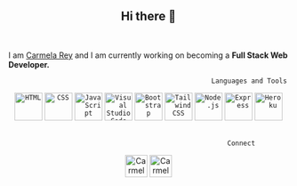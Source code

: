 
<h2 align="center"> Hi there 👋</h2>
		   <br>


I am [Carmela Rey](https://github.com/Cdrcar/Portfolio-CarmelaRey) and I am currently working on becoming a **Full Stack Web Developer.**


	                                                   Languages and Tools
		 

		   
<div align="center">
	<code><img height="50" src="https://user-images.githubusercontent.com/25181517/192158954-f88b5814-d510-4564-b285-dff7d6400dad.png" alt="HTML" title="HTML" /></code>
	<code><img height="50" src="https://user-images.githubusercontent.com/25181517/183898674-75a4a1b1-f960-4ea9-abcb-637170a00a75.png" alt="CSS" title="CSS" /></code>
	<code><img height="50" src="https://user-images.githubusercontent.com/25181517/117447155-6a868a00-af3d-11eb-9cfe-245df15c9f3f.png" alt="JavaScript" title="JavaScript" /></code>
	<code><img height="50" src="https://user-images.githubusercontent.com/25181517/192108891-d86b6220-e232-423a-bf5f-90903e6887c3.png" alt="Visual Studio Code" title="Visual Studio Code" /></code>
	<code><img height="50" src="https://user-images.githubusercontent.com/25181517/183898054-b3d693d4-dafb-4808-a509-bab54cf5de34.png" alt="Bootstrap" title="Bootstrap" /></code>
	<code><img height="50" src="https://user-images.githubusercontent.com/25181517/202896760-337261ed-ee92-4979-84c4-d4b829c7355d.png" alt="Tailwind CSS" title="Tailwind CSS" /></code>
	<code><img height="50" src="https://user-images.githubusercontent.com/25181517/183568594-85e280a7-0d7e-4d1a-9028-c8c2209e073c.png" alt="Node.js" title="Node.js" /></code>
	<code><img height="50" src="https://user-images.githubusercontent.com/25181517/183859966-a3462d8d-1bc7-4880-b353-e2cbed900ed6.png" alt="Express" title="Express" /></code>
	<code><img height="50" src="https://user-images.githubusercontent.com/117651175/228822470-a3693c21-acf4-4a66-9893-c69d0cb944d0.png" alt="Heroku"  title="Heroku" /></code>
	</div>
		   		  		
<br>



   


	                                                       Connect
 <div align="center">
<a href="https://www.linkedin.com/in/carmelarey/" rel="nofollow"><img height="40" alt="Carmela's LinkedIN" src="https://raw.githubusercontent.com/peterthehan/peterthehan/master/assets/linkedin.svg" style="max-width: 100%;"></a>
	<a href="mailto:carmela881@outlook.com" rel="nofollow"> <img  height="40" alt="Carmela's LinkedIN"  src="https://user-images.githubusercontent.com/117651175/228826082-a329c015-eef3-4be6-84d4-42fce4ab683a.png" style="max-width: 100%;"></a>
</div>




<!--
**Cdrcar/Cdrcar** is a ✨ _special_ ✨ repository because its `README.md` (this file) appears on your GitHub profile.


![mailto:carmela881@outlook.com](https://user-images.githubusercontent.com/117651175/227233507-3f38f957-bfdc-41e3-8253-395abd98c036.png)

Here are some ideas to get you started:

- 🔭 I’m currently working on ...
- 🌱 I’m currently learning ...
- 👯 I’m looking to collaborate on ...
- 🤔 I’m looking for help with ...
- 💬 Ask me about ...
- 📫 How to reach me: ...
- 😄 Pronouns: ...
- ⚡ Fun fact: ...

<a href="https://www.instagram.com/carmelaarey/?next=%2F/" rel="nofollow"><img  height="40" alt="Carmela's Instagram" src="https://raw.githubusercontent.com/hussainweb/hussainweb/main/icons/instagram.png" style="max-width: 100%;"></a>


![html-5 (1)](https://user-images.githubusercontent.com/117651175/228794516-856622e8-0df1-4fde-a97d-64a92edf0b05.png)
![css3](https://user-images.githubusercontent.com/117651175/227210448-b57078e4-d138-4d77-ad5a-a829a4808394.png)
![javascript](https://user-images.githubusercontent.com/117651175/227210659-d32e7636-0448-4083-a258-45156edb302e.png)
![jquery](https://user-images.githubusercontent.com/117651175/227211310-0b1088b4-92b3-4c9f-847b-2778031d2b10.png)
![nodejs](https://user-images.githubusercontent.com/117651175/227211621-25435d7e-8c74-44a8-a3ac-90d3e3c7f9ca.png)
-->
